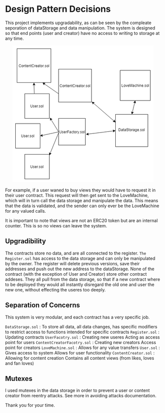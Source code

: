 # Design Pattern Decisions

This project implements upgradability, as can be seen by the compleate seporation of dataStorage and data manipulation. 
The system is designed so that end points (user and creator) have no access to writing to storage at any time. 

<p align="center">  
  <img
   src="https://github.com/Nicca42/MVP/blob/master/img/systemArchitecture.png" alt="Sequence Diagram of User creation"/>
  <br>
</p>

For example, if a user waned to buy views they would have to request it in their user contract. 
This request will then get sent to the LoveMachine, which will in turn call the data storage and manipulate the data. 
This means that the data is validated, and the sender can only ever be the LoveMachine for any valued calls. 

It is important to note that views are not an ERC20 token but are an internal counter. This is so no views can leave the system. 

## Upgradibility 
The contracts store no data, and are all connected to the register. `The Register.sol` has access to the data storage and can only be manipulated by the owner. The register will delete previous versions, save their addresses and push out the new address to the dataStorage. 
None of the contract (with the exception of User and Creator) store other contract addeses. They all pull from the data storage, so that if a new contract where to be deployed they would all instantly disregard the old one and user the new one, without effecting the useres too deeply. 

## Separation of Concerns
This system is very modular, and each contract has a very specific job. 

  `DataStorage.sol` : To store all data, 
                      all data changes,
                      has specific modifiers to restrict access to functions intended for specific contracts
  `Register.sol`    : Updating contracts
  `UserFacotry.sol` : Creating new useres 
                      Acting as access point for users
  `ContentCreatorFacotry.sol` : Creating new creators
                                Access point for creators
  `LoveMachine.sol` : Allows for any value transfers
  `User.sol` : Gives access to system
               Allows for user functionality
  `ContentCreator.sol` : Allowing for content creation
                         Contains all content views (from likes, loves and fan loves)

## Mutexes
I used mutexes in the data storage in order to prevent a user or content creator from reentry attacks. See more in avoiding attacks documentation. 

Thank you for your time.
